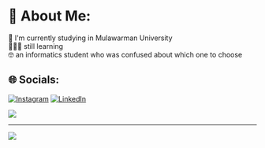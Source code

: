 # 💫 About Me:
🏫 I'm currently studying in Mulawarman University<br>🧑🏻‍💻 still learning<br>🤓 an informatics student who was confused about which one to choose


## 🌐 Socials:
[![Instagram](https://img.shields.io/badge/Instagram-%23E4405F.svg?logo=Instagram&logoColor=white)](https://instagram.com/https://www.instagram.com/ridho.setia_wan_/) [![LinkedIn](https://img.shields.io/badge/LinkedIn-%230077B5.svg?logo=linkedin&logoColor=white)](https://www.linkedin.com/in/ridho-setiawan-60768a270/) 

![](https://github-readme-stats.vercel.app/api/top-langs/?username=ridhoSetia&theme=dark&hide_border=true&include_all_commits=true&count_private=true&layout=compact)

---
[![](https://visitcount.itsvg.in/api?id=ridhoSetia&icon=0&color=6)](https://visitcount.itsvg.in)

<!-- Proudly created with GPRM ( https://gprm.itsvg.in ) -->
